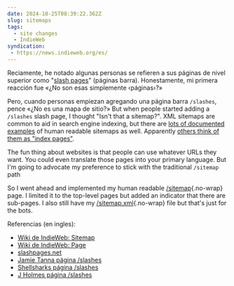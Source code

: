 ```yaml
---
date: 2024-10-25T08:39:22.362Z
slug: sitemaps
tags:
  - site changes
  - IndieWeb
syndication:
 - https://news.indieweb.org/es/
---
```


Reciamente, he notado algunas personas se refieren a sus páginas de nivel superior como "[slash pages](https://slashpages.net/)" (páginas barra).
Honestamente, mi primera reacción fue «¿No son esas simplemente ‹páginas›?»

Pero, cuando personas empiezan agregando una página barra `/slashes`, pence «¿No es una mapa de sitio?»
But when people started adding a `/slashes` slash page, I thought "Isn't that a sitemap?".
XML sitemaps are common to aid in search engine indexing, but there are [lots of documented examples](https://indieweb.org/sitemap#Organization_Examples) of human readable sitemaps as well.
Apparently [others think of them as "index pages"](https://chat.indieweb.org/stream/2024-08-02#t1722570031073000).

The fun thing about websites is that people can use whatever URLs they want.
You could even translate those pages into your primary language.
But I'm going to advocate my preference to stick with the traditional `/sitemap` path

So I went ahead and implemented my human readable [/sitemap](/sitemap/){.no-wrap} page.
I limited it to the top-level pages but added an indicator that there are sub-pages.
I also still have my [/sitemap.xml](/sitemap.xml){.no-wrap} file but that's just for the bots.

Referencias (en ingles):
- [Wiki de IndieWeb: Sitemap](https://indieweb.org/sitemap)
- [Wiki de IndieWeb: Page](https://indieweb.org/page)
- [slashpages.net](https://slashpages.net/)
- [Jamie Tanna página /slashes](https://www.jvt.me/slashes/)
- [Shellsharks página /slashes](https://shellsharks.com/slashes)
- [J Holmes página /slashes](https://j.holmes.codes/slashes/)
